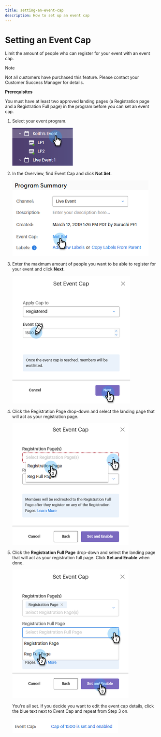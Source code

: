 ```yaml
---
title: setting-an-event-cap
description: How to set up an event cap
---
```


# Setting an Event Cap

Limit the amount of people who can register for your event with an event cap.

>[!NOTE]
>
>Not all customers have purchased this feature. Please contact your Customer Success Manager for details.

**Prerequisites**

You must have at least two approved landing pages (a Registration page and a Registration Full page) in the program before you can set an event cap.

1. Select your event program.

   ![Image One](/help/sky/assets/event-programs/setting-an-event-cap/setting-an-event-cap-1.png)

1. In the Overview, find Event Cap and click **Not Set**.

   ![Image Two](/help/sky/assets/event-programs/setting-an-event-cap/setting-an-event-cap-2.png)

1. Enter the maximum amount of people you want to be able to register for your event and click **Next**.

   ![Image Three](/help/sky/assets/event-programs/setting-an-event-cap/setting-an-event-cap-3.png)

1. Click the Registration Page drop-down and select the landing page that will act as your registration page.

   ![Image Four](/help/sky/assets/event-programs/setting-an-event-cap/setting-an-event-cap-4.png)

1. Click the **Registration Full Page** drop-down and select the landing page that will act as your registration full page. Click **Set and Enable** when done.

   ![Image Five](/help/sky/assets/event-programs/setting-an-event-cap/setting-an-event-cap-5.png)

   You're all set. If you decide you want to edit the event cap details, click the blue text next to Event Cap and repeat from Step 3 on.

   ![Image Six](/help/sky/assets/event-programs/setting-an-event-cap/setting-an-event-cap-6.png)
